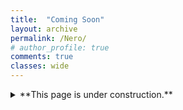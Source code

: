 ```yaml
---
title:  "Coming Soon"
layout: archive
permalink: /Nero/
# author_profile: true
comments: true
classes: wide
---
```

<details>
  <summary>**This page is under construction.**  </summary>
  
  <span style="font-family:Papyrus; font-size:4em; color:blue;"> Bpqa xiom qa vwb epib qb ammua - bwx zqopb </span>
  
</details>




